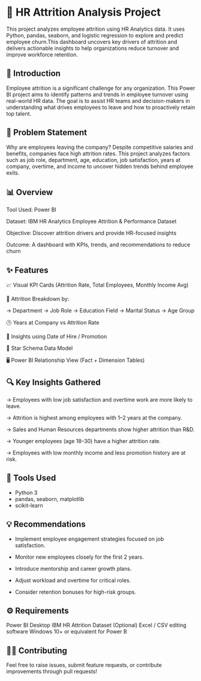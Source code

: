 # 🧠 HR Attrition Analysis Project

This project analyzes employee attrition using HR Analytics data. It uses Python, pandas, seaborn, and logistic regression to explore and predict employee churn.This dashboard uncovers key drivers of attrition and delivers actionable insights to help organizations reduce turnover and improve workforce retention.

## 📖 Introduction

Employee attrition is a significant challenge for any organization. This Power BI project aims to identify patterns and trends in employee turnover using real-world HR data. The goal is to assist HR teams and decision-makers in understanding what drives employees to leave and how to proactively retain top talent.

## 🎯 Problem Statement

Why are employees leaving the company?
Despite competitive salaries and benefits, companies face high attrition rates. This project analyzes factors such as job role, department, age, education, job satisfaction, years at company, overtime, and income to uncover hidden trends behind employee exits.

## 📊 Overview

Tool Used: Power BI

Dataset: IBM HR Analytics Employee Attrition & Performance Dataset

Objective: Discover attrition drivers and provide HR-focused insights

Outcome: A dashboard with KPIs, trends, and recommendations to reduce churn

## ✨ Features

📈 Visual KPI Cards (Attrition Rate, Total Employees, Monthly Income Avg)

🧠 Attrition Breakdown by:

-> Department
-> Job Role
-> Education Field
-> Marital Status
-> Age Group

🕒 Years at Company vs Attrition Rate

📅 Insights using Date of Hire / Promotion

🔁 Star Schema Data Model

🖥️ Power BI Relationship View (Fact + Dimension Tables)

## 🔍 Key Insights Gathered

-> Employees with low job satisfaction and overtime work are more likely to leave.

-> Attrition is highest among employees with 1–2 years at the company.

-> Sales and Human Resources departments show higher attrition than R&D.

-> Younger employees (age 18–30) have a higher attrition rate.

-> Employees with low monthly income and less promotion history are at risk.

## 🔧 Tools Used
- Python 3
- pandas, seaborn, matplotlib
- scikit-learn

## 💡 Recommendations

- Implement employee engagement strategies focused on job satisfaction.

- Monitor new employees closely for the first 2 years.
  
- Introduce mentorship and career growth plans.
  
- Adjust workload and overtime for critical roles.
  
- Consider retention bonuses for high-risk groups.

## ⚙️ Requirements

Power BI Desktop
IBM HR Attrition Dataset
(Optional) Excel / CSV editing software
Windows 10+ or equivalent for Power B

## 🙋‍♀️ Contributing
Feel free to raise issues, submit feature requests, or contribute improvements through pull requests!


